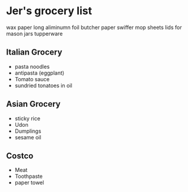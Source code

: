 # Jer's grocery list

wax paper
long aliminumn foil
butcher paper
swiffer mop sheets
lids for mason jars
tupperware

## Italian Grocery

- pasta noodles
- antipasta (eggplant)
- Tomato sauce
- sundried tonatoes in oil

## Asian Grocery

- sticky rice
- Udon
- Dumplings
- sesame oil

## Costco

- Meat
- Toothpaste
- paper towel

